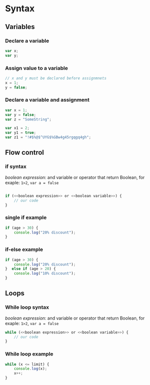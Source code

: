 # Syntax

## Variables

### Declare a variable

```javascript
var x;
var y;
```

### Assign value to a variable

```javascript
// x and y must be declared before assignmnets
x = 1;
y = false;
```

### Declare a variable and assignment

```javascript
var x = 1;
var y = false;
var z = "SomeString";

var x1 = 2;
var y1 = true;
var z1 = "!#$%@$^UYG$%GBw4g45rgqgq4gh";
```

## Flow control

### if syntax

*boolean expression*: and variable or operator that return Boolean, for exaple: `1>2`, `var a = false`

```javascript

if (<<boolean expression>> or <<boolean variable>>) {
    // our code
} 
```

### single if example

```javascript
if (age > 30) {
    console.log("20% discount");
} 
```

### if-else example

```javascript
if (age > 30) {
    console.log("20% discount");
}  else if (age > 20) {
    console.log("10% discount");
}

```

## Loops

### While loop syntax

*boolean expression*: and variable or operator that return Boolean, for exaple: `1>2`, `var a = false`

```javascript
while (<<boolean expression>> or <<boolean variable>>) {
    // our code
}
```

### While loop example

```javascript
while (x <= limit) {
    console.log(x);
    x++;
}
```
